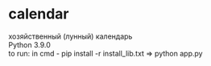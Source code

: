 # calendar
хозяйственный (лунный) календарь        
Python 3.9.0        
to run: in cmd - pip install -r install_lib.txt => python app.py
